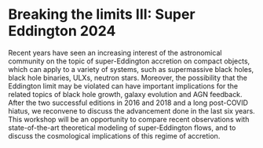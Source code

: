 # Breaking the limits III: Super Eddington 2024

Recent years have seen an increasing interest of the astronomical community
on the topic of super-Eddington accretion on compact objects, which can
apply to a variety of systems, such as supermassive black holes, black hole
binaries, ULXs, neutron stars. Moreover, the possibility that the Eddington
limit may be violated can have important implications for the related topics
of black hole growth, galaxy evolution and AGN feedback.
After the two successful editions in 2016 and 2018 and a long post-COVID hiatus, we reconvene to
discuss the advancement done in the last six years. This workshop will be an
opportunity to compare recent observations with state-of-the-art
theoretical modeling of super-Eddington flows, and to discuss the
cosmological implications of this regime of accretion.
